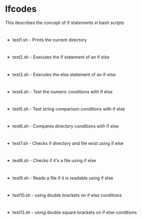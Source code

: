 
# Ifcodes

This describes the concept of if statements in bash scripts 

#
* test1.sh - Prints the current directory 
#
* test2.sh - Executes the if statement of an if else 
#
* test3.sh - Executes the else statement of an if-else
#
* test4.sh - Test the numeric conditions with if else
#
* test5.sh - Test string comparison conditions with if else 
#
* test6.sh - Compares directory conditions with if else 
#
* test7.sh - Checks if directory and file exist using if else 
#
* test8.sh - Checks if it's a file using if else 
#
* test9.sh - Reads a file if it is readable using if else
#
* test10.sh - using double brackets on if else conditions 
#
* test13.sh - using double square brackets on if else conditions
